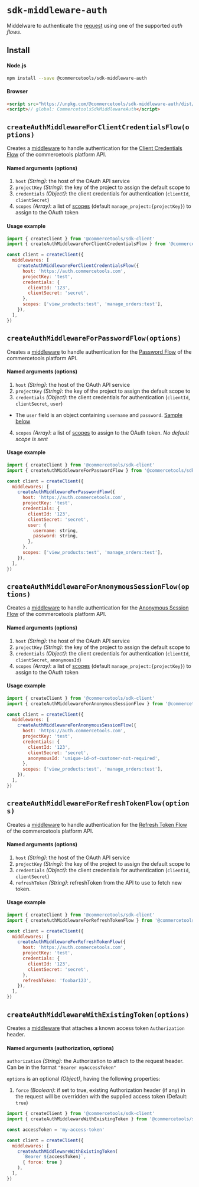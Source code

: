 # `sdk-middleware-auth`

Middelware to authenticate the [request](/sdk/Glossary.md#clientrequest) using one of the supported _auth flows_.

## Install

#### Node.js

```bash
npm install --save @commercetools/sdk-middleware-auth
```

#### Browser

```html
<script src="https://unpkg.com/@commercetools/sdk-middleware-auth/dist/commercetools-sdk-middleware-auth.umd.min.js"></script>
<script>// global: CommercetoolsSdkMiddlewareAuth</script>
```

## `createAuthMiddlewareForClientCredentialsFlow(options)`

Creates a [middleware](/sdk/Glossary.md#middleware) to handle authentication for the [Client Credentials Flow](https://docs.commercetools.com/http-api-authorization.html#client-credentials-flow) of the commercetools platform API.

#### Named arguments (options)

1. `host` _(String)_: the host of the OAuth API service
2. `projectKey` _(String)_: the key of the project to assign the default scope to
3. `credentials` _(Object)_: the client credentials for authentication (`clientId`, `clientSecret`)
4. `scopes` _(Array)_: a list of [scopes](https://docs.commercetools.com/http-api-authorization.html#scopes) (default `manage_project:{projectKey}`) to assign to the OAuth token

#### Usage example

```js
import { createClient } from '@commercetools/sdk-client'
import { createAuthMiddlewareForClientCredentialsFlow } from '@commercetools/sdk-middleware-auth'

const client = createClient({
  middlewares: [
    createAuthMiddlewareForClientCredentialsFlow({
      host: 'https://auth.commercetools.com',
      projectKey: 'test',
      credentials: {
        clientId: '123',
        clientSecret: 'secret',
      },
      scopes: ['view_products:test', 'manage_orders:test'],
    }),
  ],
})
```

## `createAuthMiddlewareForPasswordFlow(options)`

Creates a [middleware](/sdk/Glossary.md#middleware) to handle authentication for the [Password Flow](https://docs.commercetools.com/http-api-authorization.html#password-flow) of the commercetools platform API.

#### Named arguments (options)

1. `host` _(String)_: the host of the OAuth API service
2. `projectKey` _(String)_: the key of the project to assign the default scope to
3. `credentials` _(Object)_: the client credentials for authentication (`clientId`, `clientSecret`, `user`)
  * The `user` field is an object containing `username` and `password`. [Sample below](#usage-example-1)
4. `scopes` _(Array)_: a list of [scopes](https://docs.commercetools.com/http-api-authorization.html#scopes) to assign to the OAuth token. _No default scope is sent_

#### Usage example

```js
import { createClient } from '@commercetools/sdk-client'
import { createAuthMiddlewareForPasswordFlow } from '@commercetools/sdk-middleware-auth'

const client = createClient({
  middlewares: [
    createAuthMiddlewareForPasswordFlow({
      host: 'https://auth.commercetools.com',
      projectKey: 'test',
      credentials: {
        clientId: '123',
        clientSecret: 'secret',
        user: {
          username: string,
          password: string,
        },
      },
      scopes: ['view_products:test', 'manage_orders:test'],
    }),
  ],
})
```

## `createAuthMiddlewareForAnonymousSessionFlow(options)`

Creates a [middleware](/sdk/Glossary.md#middleware) to handle authentication for the [Anonymous Session Flow](https://docs.commercetools.com/http-api-authorization.html#tokens-for-anonymous-sessions) of the commercetools platform API.

#### Named arguments (options)

1. `host` _(String)_: the host of the OAuth API service
2. `projectKey` _(String)_: the key of the project to assign the default scope to
3. `credentials` _(Object)_: the client credentials for authentication (`clientId`, `clientSecret`, `anonymousId`)
4. `scopes` _(Array)_: a list of [scopes](https://docs.commercetools.com/http-api-authorization.html#scopes) (default `manage_project:{projectKey}`) to assign to the OAuth token

#### Usage example

```js
import { createClient } from '@commercetools/sdk-client'
import { createAuthMiddlewareForAnonymousSessionFlow } from '@commercetools/sdk-middleware-auth'

const client = createClient({
  middlewares: [
    createAuthMiddlewareForAnonymousSessionFlow({
      host: 'https://auth.commercetools.com',
      projectKey: 'test',
      credentials: {
        clientId: '123',
        clientSecret: 'secret',
        anonymousId: 'unique-id-of-customer-not-required',
      },
      scopes: ['view_products:test', 'manage_orders:test'],
    }),
  ],
})
```

## `createAuthMiddlewareForRefreshTokenFlow(options)`

Creates a [middleware](/sdk/Glossary.md#middleware) to handle authentication for the [Refresh Token Flow](https://docs.commercetools.com/http-api-authorization.html#refresh-token-flow) of the commercetools platform API.

#### Named arguments (options)

1. `host` _(String)_: the host of the OAuth API service
2. `projectKey` _(String)_: the key of the project to assign the default scope to
3. `credentials` _(Object)_: the client credentials for authentication (`clientId`, `clientSecret`)
4. `refreshToken` _(String)_: refreshToken from the API to use to fetch new token.

#### Usage example

```js
import { createClient } from '@commercetools/sdk-client'
import { createAuthMiddlewareForRefreshTokenFlow } from '@commercetools/sdk-middleware-auth'

const client = createClient({
  middlewares: [
    createAuthMiddlewareForRefreshTokenFlow({
      host: 'https://auth.commercetools.com',
      projectKey: 'test',
      credentials: {
        clientId: '123',
        clientSecret: 'secret',
      },
      refreshToken: 'foobar123',
    }),
  ],
})
```

## `createAuthMiddlewareWithExistingToken(options)`

Creates a [middleware](/sdk/Glossary.md#middleware) that attaches a known access token `Authorization` header.

#### Named arguments (authorization, options)

`authorization` _(String)_: the Authorization to attach to the request header. Can be in the format `"Bearer myAccessToken"`

`options` is an optional _(Object)_, having the following properties:

1. `force` _(Boolean)_: if set to true, existing Authorization header (if any) in the request will be overridden with the supplied access token (Default: `true`)

```js
import { createClient } from '@commercetools/sdk-client'
import { createAuthMiddlewareWithExistingToken } from '@commercetools/sdk-middleware-auth'

const accessToken = 'my-access-token'

const client = createClient({
  middlewares: [
    createAuthMiddlewareWithExistingToken(
      `Bearer ${accessToken}`,
      { force: true }
    ),
  ],
})
```
